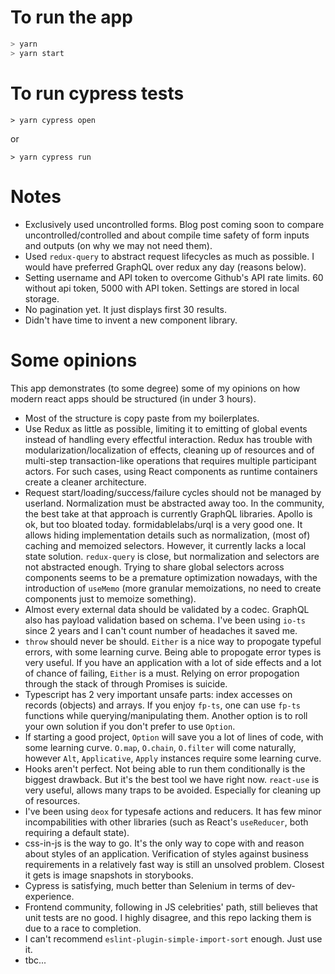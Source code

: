 # To run the app

```sh
> yarn
> yarn start
```

# To run cypress tests

```
> yarn cypress open
```

or

```
> yarn cypress run
```

# Notes

-   Exclusively used uncontrolled forms. Blog post coming soon to compare uncontrolled/controlled and about compile time safety of form inputs and outputs (on why we may not need them).
-   Used `redux-query` to abstract request lifecycles as much as possible. I would have preferred GraphQL over redux any day (reasons below).
-   Setting username and API token to overcome Github's API rate limits. 60 without api token, 5000 with API token. Settings are stored in local storage.
-   No pagination yet. It just displays first 30 results.
-   Didn't have time to invent a new component library.

# Some opinions

This app demonstrates (to some degree) some of my opinions on how modern react apps should be structured (in under 3 hours).

-   Most of the structure is copy paste from my boilerplates.
-   Use Redux as little as possible, limiting it to emitting of global events instead of handling every effectful interaction. Redux has trouble with modularization/localization of effects, cleaning up of resources and of multi-step transaction-like operations that requires multiple participant actors. For such cases, using React components as runtime containers create a cleaner architecture.
-   Request start/loading/success/failure cycles should not be managed by userland. Normalization must be abstracted away too. In the community, the best take at that approach is currently GraphQL libraries. Apollo is ok, but too bloated today. formidablelabs/urql is a very good one. It allows hiding implementation details such as normalization, (most of) caching and memoized selectors. However, it currently lacks a local state solution. `redux-query` is close, but normalization and selectors are not abstracted enough. Trying to share global selectors across components seems to be a premature optimization nowadays, with the introduction of `useMemo` (more granular memoizations, no need to create components just to memoize something).
-   Almost every external data should be validated by a codec. GraphQL also has payload validation based on schema. I've been using `io-ts` since 2 years and I can't count number of headaches it saved me.
-   `throw` should never be should. `Either` is a nice way to propogate typeful errors, with some learning curve. Being able to propogate error types is very useful. If you have an application with a lot of side effects and a lot of chance of failing, `Either` is a must. Relying on error propogation through the stack of through Promises is suicide.
-   Typescript has 2 very important unsafe parts: index accesses on records (objects) and arrays. If you enjoy `fp-ts`, one can use `fp-ts` functions while querying/manipulating them. Another option is to roll your own solution if you don't prefer to use `Option`.
-   If starting a good project, `Option` will save you a lot of lines of code, with some learning curve. `O.map`, `O.chain`, `O.filter` will come naturally, however `Alt`, `Applicative`, `Apply` instances require some learning curve.
-   Hooks aren't perfect. Not being able to run them conditionally is the biggest drawback. But it's the best tool we have right now. `react-use` is very useful, allows many traps to be avoided. Especially for cleaning up of resources.
-   I've been using `deox` for typesafe actions and reducers. It has few minor incompabilities with other libraries (such as React's `useReducer`, both requiring a default state).
-   css-in-js is the way to go. It's the only way to cope with and reason about styles of an application. Verification of styles against business requirements in a relatively fast way is still an unsolved problem. Closest it gets is image snapshots in storybooks.
-   Cypress is satisfying, much better than Selenium in terms of dev-experience.
-   Frontend community, following in JS celebrities' path, still believes that unit tests are no good. I highly disagree, and this repo lacking them is due to a race to completion.
-   I can't recommend `eslint-plugin-simple-import-sort` enough. Just use it.
-   tbc...
